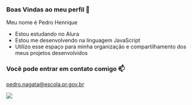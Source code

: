 ### Boas Vindas ao meu perfil 🖤

Meu nome é Pedro Henrique

- Estou estudando no Alura
- Estou me desenvolvendo na linguagem JavaScript
- Utilizo esse espaço para minha organização e compartilhamento dos meus projetos desenvolvidos

### Você pode entrar em contato comigo 📫

pedro.nagata@escola.pr.gov.br

![](https://media.tenor.com/tM4FrhZwPnAAAAAi/monkey-music.gif)
